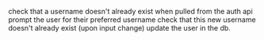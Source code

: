 check that a username doesn't already exist when pulled from the auth api
prompt the user for their preferred username
check that this new username doesn't already exist (upon input change)
update the user in the db.
